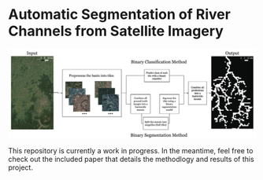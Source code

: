 # Automatic Segmentation of River Channels from Satellite Imagery

![Pipeline](Figures/Pipeline.png)

This repository is currently a work in progress. In the meantime, feel free to check out the included paper that details the methodlogy and results of this project.
